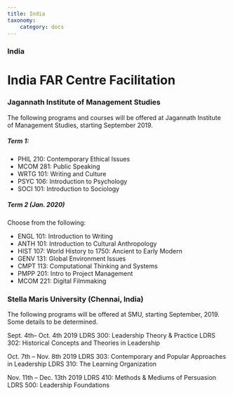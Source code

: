```yaml
---
title: India
taxonomy:
    category: docs
---
```


### India

# India FAR Centre Facilitation

### Jagannath Institute of Management Studies  
The following programs and courses will be offered at Jagannath Institute of Management Studies, starting September 2019. 
##### Term 1:
* PHIL 210: Contemporary Ethical Issues 
* MCOM 281: Public Speaking
* WRTG 101: Writing and Culture
* PSYC 106:  Introduction to Psychology 
* SOCI 101: Introduction to Sociology


##### Term 2 (Jan. 2020)
Choose from the following:
* ENGL 101:  Introduction to Writing
* ANTH 101: Introduction to Cultural Anthropology
* HIST 107: World History to 1750: Ancient to Early Modern
* GENV 131: Global Environment Issues
* CMPT 113: Computational Thinking and Systems
* PMPP 201:  Intro to Project Management
* MCOM 221: Digital Filmmaking


### Stella Maris University (Chennai, India)
The following programs will be offered at SMU, starting September, 2019. Some details to be determined.

Sept. 4th– Oct. 4th 2019
LDRS 300: Leadership Theory & Practice
LDRS 302: Historical Concepts and Theories in Leadership

Oct. 7th – Nov. 8th 2019
LDRS 303: Contemporary and Popular Approaches in Leadership
LDRS 310: The Learning Organization

Nov. 11th – Dec. 13th 2019
LDRS 410: Methods & Mediums of Persuasion 
LDRS 500: Leadership Foundations
